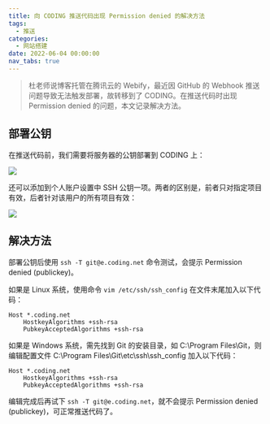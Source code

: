```yaml
---
title: 向 CODING 推送代码出现 Permission denied 的解决方法
tags:
  - 推送
categories:
  - 网站搭建
date: 2022-06-04 00:00:00
nav_tabs: true
---
```


> 杜老师说博客托管在腾讯云的 Webify，最近因 GitHub 的 Webhook 推送问题导致无法触发部署，故转移到了 CODING。在推送代码时出现 Permission denied 的问题，本文记录解决方法。

<!-- more -->

## 部署公钥

在推送代码前，我们需要将服务器的公钥部署到 CODING 上：

![](https://cdn.dusays.com/2022/06/470-1.jpg)

还可以添加到个人账户设置中 SSH 公钥一项。两者的区别是，前者只对指定项目有效，后者针对该用户的所有项目有效：

![](https://cdn.dusays.com/2022/06/470-2.jpg)

## 解决方法

部署公钥后使用 `ssh -T git@e.coding.net` 命令测试，会提示 Permission denied (publickey)。

如果是 Linux 系统，使用命令 `vim /etc/ssh/ssh_config` 在文件末尾加入以下代码：

```
Host *.coding.net
    HostkeyAlgorithms +ssh-rsa
    PubkeyAcceptedAlgorithms +ssh-rsa
```

如果是 Windows 系统，需先找到 Git 的安装目录，如 C:\Program Files\Git，则编辑配置文件 C:\Program Files\Git\etc\ssh\ssh_config 加入以下代码：

```
Host *.coding.net
    HostkeyAlgorithms +ssh-rsa
    PubkeyAcceptedAlgorithms +ssh-rsa
```

编辑完成后再试下 `ssh -T git@e.coding.net`，就不会提示 Permission denied (publickey)，可正常推送代码了。